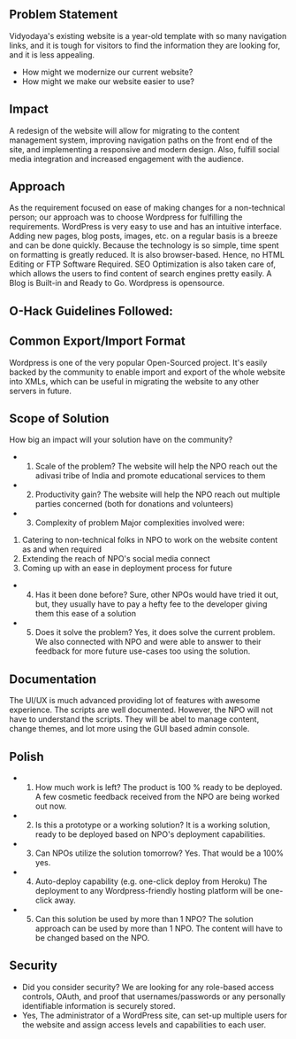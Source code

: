 ## Problem Statement 
Vidyodaya's existing website is a year-old template with so many navigation links, and it is tough for visitors to find the information they are looking for, and it is less appealing.
- How might we modernize our current website?
- How might we make our website easier to use?
## Impact
A redesign of the website will allow for migrating to the content management system, improving navigation paths on the front end of the site, and implementing a responsive and modern design. Also, fulfill social media integration and increased engagement with the audience.
## Approach
As the requirement focused on ease of making changes for a non-technical person; our approach was to choose Wordpress for fulfilling the requirements.
WordPress is very easy to use and has an intuitive interface.  Adding new pages, blog posts, images, etc. on a regular basis is a breeze and can be done quickly.  Because the technology is so simple, time spent on formatting is greatly reduced.
It is also browser-based. Hence, no HTML Editing or FTP Software Required. SEO Optimization is also taken care of, which allows the users to find content of search engines pretty easily.
A Blog is Built-in and Ready to Go. Wordpress is opensource.
## O-Hack Guidelines Followed:
## Common Export/Import Format
Wordpress is one of the very popular Open-Sourced project. It's easily backed by the community to enable import and export of the whole website into XMLs, which can be useful in migrating the website to any other servers in future.
## Scope of Solution
How big an impact will your solution have on the community? 
- 1. Scale of the problem?
The website will help the NPO reach out the adivasi tribe of India and promote educational services to them
- 2. Productivity gain?
The website will help the NPO reach out multiple parties concerned (both for donations and volunteers)
- 3. Complexity of problem
Major complexities involved were:
1. Catering to non-technical folks in NPO to work on the website content as and when required
2. Extending the reach of NPO's social media connect
3. Coming up with an ease in deployment process for future
- 4. Has it been done before? 
Sure, other NPOs would have tried it out, but, they usually have to pay a hefty fee to the developer giving them this ease of a solution
- 5. Does it solve the problem?
Yes, it does solve the current problem. We also connected with NPO and were able to answer to their feedback for more future use-cases too using the solution.
## Documentation
The UI/UX is much advanced providing lot of features with awesome experience.
The scripts are well documented. However, the NPO will not have to understand the scripts. They will be abel to manage content, change themes, and lot more using the GUI based admin console.
## Polish
- 1. How much work is left?
The product is 100 % ready to be deployed. A few cosmetic feedback received from the NPO are being worked out now.
- 2. Is this a prototype or a working solution? 
It is a working solution, ready to be deployed based on NPO's deployment capabilities.
- 3. Can NPOs utilize the solution tomorrow? 
Yes. That would be a 100% yes.
- 4. Auto-deploy capability (e.g. one-click deploy from Heroku) 
The deployment to any Wordpress-friendly hosting platform will be one-click away.
- 5. Can this solution be used by more than 1 NPO?
The solution approach can be used by more than 1 NPO. The content will have to be changed based on the NPO.
## Security
- Did you consider security? We are looking for any role-based access controls, OAuth, and proof that usernames/passwords or any personally identifiable information is securely stored.
- Yes, The administrator of a WordPress site, can set-up multiple users for the website and assign access levels and capabilities to each user.
